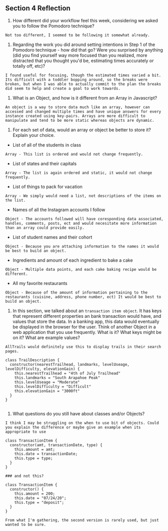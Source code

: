 ## Section 4 Reflection

1. How different did your workflow feel this week, considering we asked you to follow the Pomodoro technique?

```
Not too different, I seemed to be following it somewhat already.

```

1. Regarding the work you did around setting intentions in Step 1 of the Pomodoro technique - how did that go? Were you surprised by anything (did you find yourself way more focused than you realized, more distracted that you thought you'd be, estimating times accurately or totally off, etc)?

```
I found useful for focusing, though the estimated times varied a bit. Its difficult with a toddler bopping around, so the breaks were broken, but when I was able to actually commit to the plan the breaks did seem to help and create a goal to work towards.
```

1. What is an Object, and how is it different from an Array in Javascript?
```
An object is a way to store data much like an array, however can accessed and changed multiple times and have unique answers for every instance created using key-pairs. Arrays are more difficult to manipulate and tend to be more static whereas objects are dynamic.
```

1. For each set of data, would an array or object be better to store it? Explain your choice.

  * List of all of the students in class
  ```
  Array - This list is ordered and would not change frequently.
  ```
  * List of states and their capitals
  ```
  Array - The list is again ordered and static, it would not change frequently.
  ```
  * List of things to pack for vacation
  ```
  Array - We simply would need a list, not descriptions of the items on the list.
  ```
  * Names of all the Instagram accounts I follow
  ```
  Object - The accounts followed will have coresponding data associated, handles, comments, posts, ect and would necesitate more information than an array could provide easily.
  ```
  * List of student names and their cohort
  ```
  Object - Because you are attaching information to the names it would be best to build an object.
  ```
  * Ingredients and amount of each ingredient to bake a cake
  ```
  Object - Multiple data points, and each cake baking recipe would be different.
  ```
  * All my favorite restaurants
  ```
  Object - Because of the amount of information pertaining to the restaurants (cuisine, address, phone number, ect) It would be best to build an object.
  ```

1. In this section, we talked about an `transaction item object`. It has keys that represent different properties an bank transaction would have, and values that store the data. In a banking app, this data would eventually be displayed in the browser for the user. Think of another Object in a web application that you use frequently. What is it? What keys might be on it? What are example values?
```
AllTrails would definitely use this to display trails in their search pages.

class TrailDescription {
  constructor(nearestTrailhead, landmarks, levelUseage, levelDifficulty, elevationGain) {
    this.nearestTrailhead = "4th of July Trailhead"
    this.landmarks = "South Arapahoe Peak"
    this.levelUseage = "Moderate"
    this.levelDifficulty = "Difficult"
    this.elevationGain = "3000ft"
  }
}


```
1. What questions do you still have about classes and/or Objects?
```
I think I may be struggling on the when to use bit of objects. Could you explain the difference or maybe give an example when its appropriate to use

class TransactionItem {
  constructor(amt, transactionDate, type) {
    this.amount = amt;
    this.date = transactionDate;
    this.type = type;
  }
}

### and not this?

class TransactionItem {
  constructor() {
    this.amount = 200;
    this.date = "07/24/20";
    this.type = "deposit";
  }
}

From what I'm gathering, the second version is rarely used, but just wanted to be sure.
```
